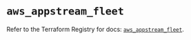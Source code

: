 # `aws_appstream_fleet`

Refer to the Terraform Registry for docs: [`aws_appstream_fleet`](https://registry.terraform.io/providers/hashicorp/aws/5.51.1/docs/resources/appstream_fleet).
